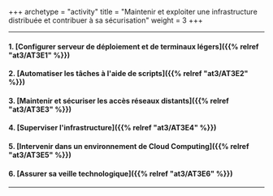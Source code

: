 +++
archetype = "activity"
title = "Maintenir et exploiter une infrastructure distribuée et contribuer à sa sécurisation"
weight = 3
+++

---

#### 1. [Configurer serveur de déploiement et de terminaux légers]({{% relref "at3/AT3E1" %}})

#### 2. [Automatiser les tâches à l'aide de scripts]({{% relref "at3/AT3E2" %}})

#### 3. [Maintenir et sécuriser les accès réseaux distants]({{% relref "at3/AT3E3" %}})

#### 4. [Superviser l'infrastructure]({{% relref "at3/AT3E4" %}})

#### 5. [Intervenir dans un environnement de Cloud Computing]({{% relref "at3/AT3E5" %}})

#### 6. [Assurer sa veille technologique]({{% relref "at3/AT3E6" %}})

---

